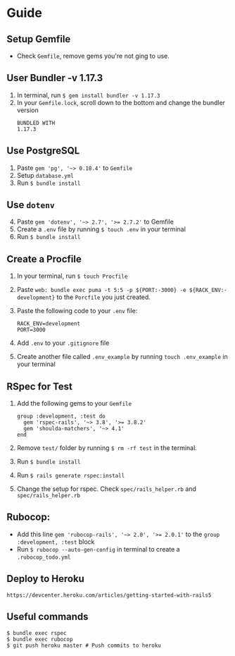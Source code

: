# Guide

## Setup Gemfile
  - Check `Gemfile`, remove gems you're not ging to use.

## User Bundler -v 1.17.3
  1. In terminal, run `$ gem install bundler -v 1.17.3`
  1. In your `Gemfile.lock`, scroll down to the bottom and change the bundler version
      ```
      BUNDLED WITH
      1.17.3
      ```
  
## Use PostgreSQL
  
  1. Paste `gem 'pg', '~> 0.18.4'` to `Gemfile` 
  2. Setup `database.yml`
  3. Run `$ bundle install`
   ## Use `dotenv`
  
  4. Paste `gem 'dotenv', '~> 2.7', '>= 2.7.2'` to Gemfile
  5. Create a `.env` file by running `$ touch .env` in your terminal
  6. Run `$ bundle install`

## Create a Procfile

  1. In your terminal, run `$ touch Procfile`
  1. Paste `web: bundle exec puma -t 5:5 -p ${PORT:-3000} -e ${RACK_ENV:-development}` to the `Porcfile` you just created.
  1. Paste the following code to your `.env` file:
      
      ```
      RACK_ENV=development
      PORT=3000
      ````
  1. Add `.env` to your `.gitignore` file
  1. Create another file called `.env_example` by running `touch .env_example` in your terminal 

## RSpec for Test
  
  1. Add the following gems to your `Gemfile`

      ```
      group :development, :test do
        gem 'rspec-rails', '~> 3.8', '>= 3.8.2'
        gem 'shoulda-matchers', '~> 4.1'
      end
      ```
  1. Remove `test/` folder by running `$ rm -rf test` in the terminal.
  1. Run `$ bundle install`
  1. Run `$ rails generate rspec:install`
  1. Change the setup for rspec. Check `spec/rails_helper.rb` and `spec/rails_helper.rb`

## Rubocop:
  
  - Add this line `gem 'rubocop-rails', '~> 2.0', '>= 2.0.1'` to the `group :development, :test` block
  - Run `$ rubocop --auto-gen-config` in terminal to create a `.rubocop_todo.yml`

## Deploy to Heroku
  `https://devcenter.heroku.com/articles/getting-started-with-rails5`


## Useful commands

  ```
  $ bundle exec rspec
  $ bundle exec rubocop
  $ git push heroku master # Push commits to heroku
  ```
